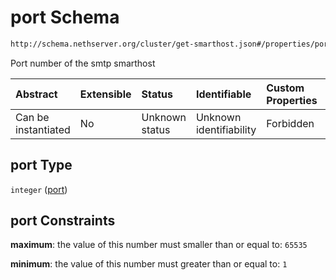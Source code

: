 # port Schema

```txt
http://schema.nethserver.org/cluster/get-smarthost.json#/properties/port
```

Port number of the smtp smarthost

| Abstract            | Extensible | Status         | Identifiable            | Custom Properties | Additional Properties | Access Restrictions | Defined In                                                                |
| :------------------ | :--------- | :------------- | :---------------------- | :---------------- | :-------------------- | :------------------ | :------------------------------------------------------------------------ |
| Can be instantiated | No         | Unknown status | Unknown identifiability | Forbidden         | Allowed               | none                | [get-smarthost.json\*](cluster/get-smarthost.json "open original schema") |

## port Type

`integer` ([port](get-smarthost-properties-port.md))

## port Constraints

**maximum**: the value of this number must smaller than or equal to: `65535`

**minimum**: the value of this number must greater than or equal to: `1`
